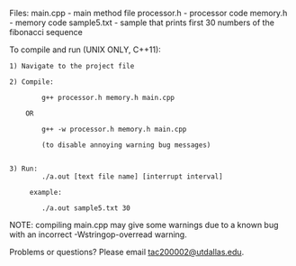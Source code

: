 Files:
	main.cpp 	- main method file
	processor.h - processor code
	memory.h 	- memory code
	sample5.txt - sample that prints first 30 numbers of the fibonacci sequence

To compile and run (UNIX ONLY, C++11):

    1) Navigate to the project file

    2) Compile:

            g++ processor.h memory.h main.cpp

        OR
    
            g++ -w processor.h memory.h main.cpp 

            (to disable annoying warning bug messages)


    3) Run:
            ./a.out [text file name] [interrupt interval] 

         example:
        
            ./a.out sample5.txt 30

NOTE: compiling main.cpp may give some warnings due to a known bug with an incorrect -Wstringop-overread warning.
    
Problems or questions? Please email tac200002@utdallas.edu.
